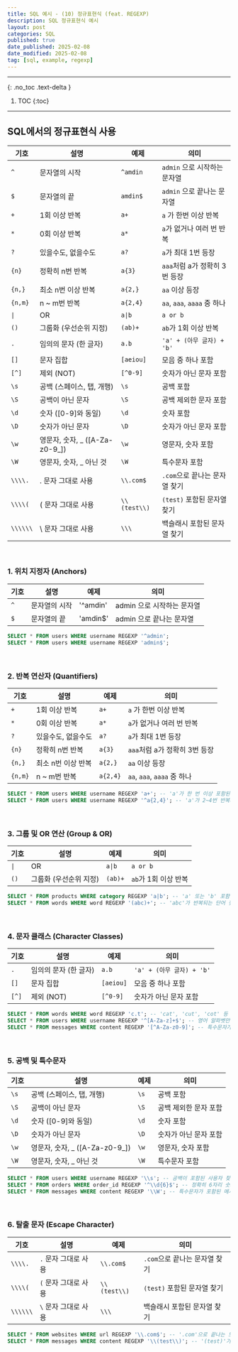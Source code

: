 ```yaml
---
title: SQL 예시 - (10) 정규표현식 (feat. REGEXP)
description: SQL 정규표현식 예시
layout: post
categories: SQL
published: true
date_published: 2025-02-08
date_modified: 2025-02-08
tag: [sql, example, regexp]
---
```

---
{: .no_toc .text-delta }

1. TOC
{:toc}
---

<!-- 글의 제목은 ##
    나머지 큰 제목은 ###
    이후 나머지는 3개이상 -->

## SQL에서의 정규표현식 사용

| 기호 | 설명 | 예제 | 의미 |
| -- | -- | -- | -- |
| `^` | 문자열의 시작 | `^amdin` | `admin` 으로 시작하는 문자열 |
| `$` | 문자열의 끝 | `amdin$` | `admin` 으로 끝나는 문자열 |
| `+` | 1회 이상 반복 | `a+` | `a` 가 한번 이상 반복|
| `*` | 0회 이상 반복 | `a*` | `a`가 없거나 여러 번 반복 |
| `?` | 있을수도, 없을수도 | `a?` | `a`가 최대 1번 등장 |
| `{n}` | 정확히 n번 반복 | `a{3}` | `aaa`처럼 a가 정확히 3번 등장 |
| `{n,}` | 최소 n번 이상 반복 | `a{2,}` | `aa` 이상 등장 |
| `{n,m}` | n ~ m번 반복 | `a{2,4}` | `aa`, `aaa`, `aaaa` 중 하나 |
| `\|` | OR | `a\|b` | `a or b` |
| `()` | 그룹화 (우선순위 지정) | `(ab)+` | `ab`가 1회 이상 반복 |
| `.` | 임의의 문자 (한 글자) | `a.b` | `'a' + (아무 글자) + 'b'` |
| `[]` | 문자 집합 | `[aeiou]` | 모음 중 하나 포함 |
| `[^]` | 제외 (NOT) | `[^0-9]` | 숫자가 아닌 문자 포함 |
| `\s` | 공백 (스페이스, 탭, 개행) | `\s` | 공백 포함 |
| `\S` | 공백이 아닌 문자 | `\S` | 공백 제외한 문자 포함 |
| `\d` | 숫자 ([0-9]와 동일) | `\d` | 숫자 포함 |
| `\D` | 숫자가 아닌 문자 | `\D` | 숫자가 아닌 문자 포함 |
| `\w` | 영문자, 숫자, _ ([A-Za-z0-9_]) | `\w` | 영문자, 숫자 포함 |
| `\W` | 영문자, 숫자, _ 아닌 것 | `\W` | 특수문자 포함 |
| `\\\\.` | . 문자 그대로 사용 | `\\.com$` | `.com`으로 끝나는 문자열 찾기 |
| `\\\\(` | ( 문자 그대로 사용 | `\\(test\\)` | `(test)` 포함된 문자열 찾기 |
| `\\\\\\` | \ 문자 그대로 사용 | `\\\` | 백슬래시 포함된 문자열 찾기 |

<br>

### 1. 위치 지정자 (Anchors)

| 기호 | 설명 | 예제 | 의미 |
| -- | -- | -- | -- |
| `^` | 문자열의 시작 | '^amdin' | admin 으로 시작하는 문자열 |
| `$` | 문자열의 끝 | 'amdin$' | admin 으로 끝나는 문자열 |

```sql
SELECT * FROM users WHERE username REGEXP '^admin';
SELECT * FROM users WHERE username REGEXP 'admin$';
```
<br>

### 2. 반복 연산자 (Quantifiers)

| 기호 | 설명 | 예제 | 의미 |
| -- | -- | -- | -- |
| `+` | 1회 이상 반복 | `a+` | `a` 가 한번 이상 반복|
| `*` | 0회 이상 반복 | `a*` | `a`가 없거나 여러 번 반복 |
| `?` | 있을수도, 없을수도 | `a?` | `a`가 최대 1번 등장 |
| `{n}` | 정확히 n번 반복 | `a{3}` | `aaa`처럼 a가 정확히 3번 등장 |
| `{n,}` | 최소 n번 이상 반복 | `a{2,}` | `aa` 이상 등장 |
| `{n,m}` | n ~ m번 반복 | `a{2,4}` | `aa`, `aaa`, `aaaa` 중 하나 |

```sql
SELECT * FROM users WHERE username REGEXP 'a+'; -- 'a'가 한 번 이상 포함된 사용자 찾기
SELECT * FROM users WHERE username REGEXP '^a{2,4}'; -- 'a'가 2~4번 반복되는 사용자 찾기
```
<br>

### 3. 그룹 및 OR 연산 (Group & OR)

| 기호 | 설명 | 예제 | 의미 |
| -- | -- | -- | -- |
| `\|` | OR | `a\|b` | `a or b` |
| `()` | 그룹화 (우선순위 지정) | `(ab)+` | `ab`가 1회 이상 반복 |

```sql
SELECT * FROM products WHERE category REGEXP 'a|b'; -- 'a' 또는 'b' 포함
SELECT * FROM words WHERE word REGEXP '(abc)+'; -- 'abc'가 반복되는 단어 찾기
```
<br>

### 4. 문자 클래스 (Character Classes)

| 기호 | 설명 | 예제 | 의미 |
| -- | -- | -- | -- |
| `.` | 임의의 문자 (한 글자) | `a.b` | `'a' + (아무 글자) + 'b'` |
| `[]` | 문자 집합 | `[aeiou]` | 모음 중 하나 포함 |
| `[^]` | 제외 (NOT) | `[^0-9]` | 숫자가 아닌 문자 포함 |

```sql
SELECT * FROM words WHERE word REGEXP 'c.t'; -- 'cat', 'cut', 'cot' 등 찾기
SELECT * FROM users WHERE username REGEXP '^[A-Za-z]+$'; -- 영어 알파벳만 포함된 사용자 찾기
SELECT * FROM messages WHERE content REGEXP '[^A-Za-z0-9]'; -- 특수문자가 포함된 메시지 찾기
```
<br>

### 5. 공백 및 특수문자

| 기호 | 설명 | 예제 | 의미 |
| -- | -- | -- | -- |
| `\s` | 공백 (스페이스, 탭, 개행) | `\s` | 공백 포함 |
| `\S` | 공백이 아닌 문자 | `\S` | 공백 제외한 문자 포함 |
| `\d` | 숫자 ([0-9]와 동일) | `\d` | 숫자 포함 |
| `\D` | 숫자가 아닌 문자 | `\D` | 숫자가 아닌 문자 포함 |
| `\w` | 영문자, 숫자, _ ([A-Za-z0-9_]) | `\w` | 영문자, 숫자 포함 |
| `\W` | 영문자, 숫자, _ 아닌 것 | `\W` | 특수문자 포함 |

```sql
SELECT * FROM users WHERE username REGEXP '\\s'; -- 공백이 포함된 사용자 찾기
SELECT * FROM orders WHERE order_id REGEXP '^\\d{6}$'; -- 정확히 6자리 숫자인 주문번호 찾기
SELECT * FROM messages WHERE content REGEXP '\\W'; -- 특수문자가 포함된 메시지 찾기
```
<br>

### 6. 탈출 문자 (Escape Character)

| 기호 | 설명 | 예제 | 의미 |
| -- | -- | -- | -- |
| `\\\\.` | `.` 문자 그대로 사용 | `\\.com$` | `.com`으로 끝나는 문자열 찾기 |
| `\\\\(` | `(` 문자 그대로 사용 | `\\(test\\)` | `(test)` 포함된 문자열 찾기 |
| `\\\\\\` | `\` 문자 그대로 사용 | `\\\` | 백슬래시 포함된 문자열 찾기 |

```sql
SELECT * FROM websites WHERE url REGEXP '\\.com$'; -- '.com'으로 끝나는 도메인 찾기
SELECT * FROM messages WHERE content REGEXP '\\(test\\)'; -- '(test)'가 포함된 메시지 찾기
```
<br>

